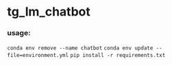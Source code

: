 # tg_lm_chatbot

### usage: 
 `conda env remove --name chatbot`
 `conda env update --file=environment.yml`
 `pip install -r requirements.txt`
